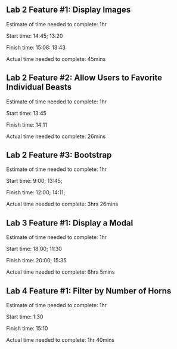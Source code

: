 ## Lab 2 Feature #1: Display Images 

Estimate of time needed to complete: 1hr

Start time: 14:45; 13:20

Finish time: 15:08: 13:43

Actual time needed to complete: 45mins

## Lab 2 Feature #2: Allow Users to Favorite Individual Beasts 

Estimate of time needed to complete: 1hr

Start time: 13:45

Finish time: 14:11

Actual time needed to complete: 26mins

## Lab 2 Feature #3: Bootstrap

Estimate of time needed to complete: 1hr

Start time: 9:00; 13:45; 

Finish time: 12:00; 14:11; 

Actual time needed to complete: 3hrs 26mins


## Lab 3 Feature #1: Display a Modal

Estimate of time needed to complete: 1hr

Start time: 18:00; 11:30

Finish time: 20:00; 15:35

Actual time needed to complete: 6hrs 5mins

##  Lab 4 Feature #1: Filter by Number of Horns

Estimate of time needed to complete: 1hr

Start time: 1:30

Finish time: 15:10

Actual time needed to complete: 1hr 40mins